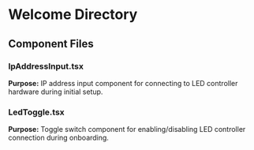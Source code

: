 # Welcome Directory

## Component Files

### IpAddressInput.tsx
**Purpose:** IP address input component for connecting to LED controller hardware during initial setup.

### LedToggle.tsx
**Purpose:** Toggle switch component for enabling/disabling LED controller connection during onboarding.
